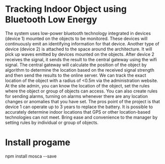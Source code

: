 # Tracking Indoor Object using Bluetooth Low Energy		
  The system uses low-power bluetooth technology integrated in devices (device 1) mounted on the objects to be monitored. These devices will continuously emit an identifying information for that device. 
   Another type of device (device 2) is attached to the space around the architecture. It will pick up waves emitted by devices mounted on the objects.
     After device 2 receives the signal, it sends the result to the central gateway using the wifi signal. The central gateway will calculate the position of the object by algorithm to determine the location based on the received signal strength and then send the results to the online server. We can track the exact location of the object with a radius of <0.5m via the administration website.
    At the site admin, you can know the location of the object, set the rules where the object or group of objects can access. You can also create rules for sending alarms, turning on alarms whenever there are any location changes or anomalies that you have set.
   The pros point of the project is that device 1 can operate up to 3 years to replace the battery. It is possible to accurately determine indoor locations that GPS or other location-based technologies can not meet. Bring ease and convenience to the manager by setting rules by individual or group of objects.
# Install progame 
  npm install mosca --save
  
